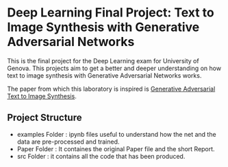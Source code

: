 # Deep Learning Final Project: Text to Image Synthesis with Generative Adversarial Networks

This is the final project for the Deep Learning exam for University of Genova. This projects
aim to get a better and deeper understanding on how text to image synthesis with Generative Adversarial Networks works.

The paper from which this laboratory is inspired is [Generative Adversarial Text to Image Synthesis](https://paperswithcode.com/paper/generative-adversarial-text-to-image).

## Project Structure

 - examples Folder : ipynb files useful to understand how the net and the data are pre-processed and trained.
 - Paper Folder : It containes the original Paper file and the short Report.
 - src Folder : it contains all the code that has been produced.
